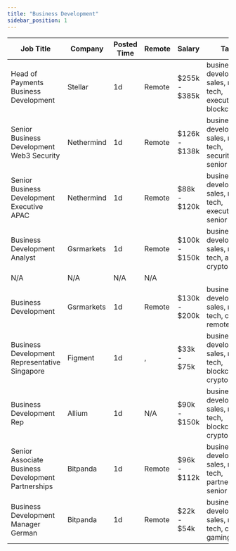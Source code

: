 ```yaml
---
title: "Business Development"
sidebar_position: 1
---
```


| Job Title | Company | Posted Time | Remote | Salary | Tags | Apply Link |
|-----------|---------|-------------|--------|--------|------|------------|
| Head of Payments Business Development | Stellar | 1d | Remote | $255k - $385k | business development, sales, non tech, executive, blockchain | [Apply](https://web3.career/head-of-payments-business-development-stellar/97571) |
| Senior Business Development Web3 Security | Nethermind | 1d | Remote | $126k - $138k | business development, sales, non tech, security, senior | [Apply](https://web3.career/senior-business-development-web3-security-nethermind/95798) |
| Senior Business Development Executive APAC | Nethermind | 1d | Remote | $88k - $120k | business development, sales, non tech, executive, senior | [Apply](https://web3.career/senior-business-development-executive-apac-nethermind/98130) |
| Business Development Analyst | Gsrmarkets | 1d | Remote | $100k - $150k | business development, sales, non tech, analyst, crypto | [Apply](https://web3.career/business-development-analyst-gsrmarkets/95741) |
| N/A | N/A | N/A | N/A |  |  | [Apply](https://web3.career/metana) |
| Business Development | Gsrmarkets | 1d | Remote | $130k - $200k | business development, sales, non tech, crypto, remote | [Apply](https://web3.career/business-development-gsrmarkets/95740) |
| Business Development Representative Singapore | Figment | 1d | , | $33k - $75k | business development, sales, non tech, blockchain, crypto | [Apply](https://web3.career/business-development-representative-singapore-figment/96606) |
| Business Development Rep | Allium | 1d | N/A | $90k - $150k | business development, sales, non tech, blockchain, crypto | [Apply](https://web3.career/business-development-rep-allium/99238) |
| Senior Associate Business Development Partnerships | Bitpanda | 1d | Remote | $96k - $112k | business development, sales, non tech, partnership, senior | [Apply](https://web3.career/senior-associate-business-development-partnerships-bitpanda/99229) |
| Business Development Manager German | Bitpanda | 1d | Remote | $22k - $54k | business development, sales, non tech, crypto, gaming | [Apply](https://web3.career/business-development-manager-german-bitpanda/98086) |
